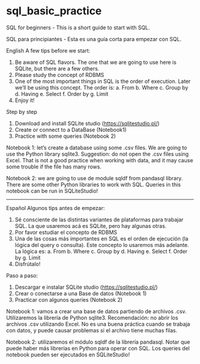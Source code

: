 # sql_basic_practice
SQL for beginners - This is a short guide to start with SQL.

SQL para principiantes - Esta es una guía corta para empezar con SQL.

English
A few tips before we start:
1.	Be aware of SQL flavors. The one that we are going to use here is SQLite, but there are a few others.
2.	Please study the concept of RDBMS
3.	One of the most important things in SQL is the order of execution. Later we’ll be using this concept. The order is:
a.	From
b.	Where
c.	Group by
d.	Having
e.	Select
f.	Order by
g.	Limit
4.	Enjoy it!

Step by step
1.	Download and install SQLite studio (https://sqlitestudio.pl/)
2.	Create or connect to a DataBase (Notebook1)
3.	Practice with some queries (Notebook 2)

Notebook 1: let’s create a database using some .csv files. We are going to use the Python library sqlite3.
Suggestion: do not open the .csv files using Excel. That is not a good practice when working with data, and it may cause some trouble if the file has many rows.

Notebook 2: we are going to use de module sqldf from pandasql library. There are some other Python libraries to work with SQL. Queries in this notebook can be run in SQLiteStudio!

---------------------------------------------------------------------------------------------


Español
Algunos tips antes de empezar:
1.	Sé consciente de las distintas variantes de plataformas para trabajar SQL. La que usaremos acá es SQLite, pero hay algunas otras.
2.	Por favor estudiar el concepto de RDBMS
3.	Una de las cosas más importantes en SQL es el orden de ejecución (la lógica del query o consulta). Este concepto lo usaremos más adelante. La lógica es:
a.	From
b.	Where
c.	Group by
d.	Having
e.	Select
f.	Order by
g.	Limit
4.	Disfrútalo!

Paso a paso:
1.	Descargar e instalar SQLite studio (https://sqlitestudio.pl/)
2.	Crear o conectarse a una Base de datos (Notebook 1)
3.	Practicar con algunos queries (Notebook 2)

Notebook 1: vamos a crear una base de datos partiendo de archivos .csv. Utilizaremos la librería de Python sqlite3.
Recomendación: no abrir los archivos .csv utilizando Excel. No es una buena práctica cuando se trabaja con datos, y puede causar problemas si el archivo tiene muchas filas.

Notebook 2: utilizaremos el módulo sqldf de la librería pandasql. Notar que puede haber más librerías en Python para operar con SQL. Los queries del notebook pueden ser ejecutados en SQLiteStudio!

